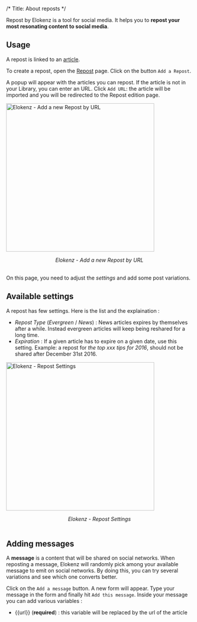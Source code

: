 /*
Title: About reposts
*/

Repost by Elokenz is a tool for social media. It helps you to **repost your most resonating content to social media**.

## Usage
A repost is linked to an [article](/general-usage/adding-articles).

To create a repost, open the [Repost](https://app.elokenz.com/#/repost) page.
Click on the button `Add a Repost`.

A popup will appear with the articles you can repost. If the article is not in your Library, you can enter an URL. Click `Add URL`: the article will be imported and you will be redirected to the Repost edition page.

<img src="/images/repost/add_repost.png" alt="Elokenz - Add a new Repost by URL" width="400"><center><i>Elokenz - Add a new Repost by URL</i></center><br />

On this page, you need to adjust the _settings_ and add some post variations.

## Available settings
A repost has few settings. Here is the list and the explaination :

* _Repost Type_ (_Evergreen_ / _News_) : News articles expires by themselves after a while. Instead evergreen articles will keep being reshared for a long time.
* _Expiration_ : If a given article has to expire on a given date, use this setting. Example: a repost for _the top xxx tips for 2016_, should not be shared after December 31st 2016.


<img src="/images/repost/repost_settings.png" alt="Elokenz - Repost Settings" width="400"><center><i>Elokenz - Repost Settings</i></center><br />

<!--Boost : You can artificially boost a given article if you want to see it reposted more often. Conversly, if you want to see it less often, just decrease the boost.-->


## Adding messages
A **message** is a content that will be shared on social networks. When reposting a message, Elokenz will randomly pick among your available message to emit on social networks. By doing this, you can try several variations and see which one converts better.

Click on the `Add a message` button. A new form will appear. Type your message in the form and finally hit `Add this message`. Inside your message you can add various variables :

* {{url}} (**required**) : this variable will be replaced by the url of the article






